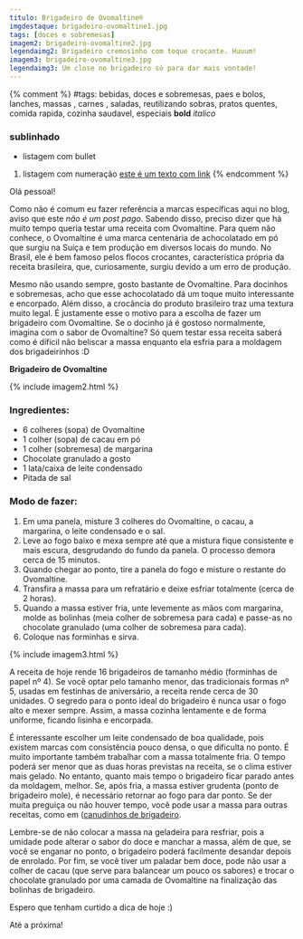 ```yaml
---
titulo: Brigadeiro de Ovomaltine®
imgdestaque: brigadeiro-ovomaltine1.jpg
tags: [doces e sobremesas]
imagem2: brigadeiro-ovomaltine2.jpg
legendaimg2: Brigadeiro cremosinho com toque crocante. Huuum!
imagem3: brigadeiro-ovomaltine3.jpg
legendaimg3: Um close no brigadeiro só para dar mais vontade!
---
```

{% comment %}
#tags: bebidas, doces e sobremesas, paes e bolos, lanches, massas , carnes , saladas, reutilizando sobras, pratos quentes, comida rapida, cozinha saudavel, especiais
**bold**
*italico*
### sublinhado
* listagem com bullet
1. listagem com numeração
[este é um texto com link](https://www.enderecodolink.com)
{% endcomment %}

Olá pessoal! 

Como não é comum eu fazer referência a marcas específicas aqui no blog, aviso que este *não é um post pago*. Sabendo disso, preciso dizer que há muito tempo queria testar uma receita com Ovomaltine. Para quem não conhece, o Ovomaltine é uma marca centenária de achocolatado em pó que surgiu na Suíça e tem produção em diversos locais do mundo. No Brasil, ele é bem famoso pelos flocos crocantes, característica própria da receita brasileira, que, curiosamente, surgiu devido a um erro de produção.

Mesmo não usando sempre, gosto bastante de Ovomaltine. Para docinhos e sobremesas, acho que esse achocolatado dá um toque muito interessante e encorpado. Além disso, a crocância do produto brasileiro traz uma textura muito legal. É justamente esse o motivo para a escolha de fazer um brigadeiro com Ovomaltine. Se o docinho já é gostoso normalmente, imagina com o sabor de Ovomaltine? Só quem testar essa receita saberá como é difícil não beliscar a massa enquanto ela esfria para a moldagem dos brigadeirinhos :D

**Brigadeiro de Ovomaltine**

{% include imagem2.html %}

### Ingredientes:

* 6 colheres (sopa) de Ovomaltine
* 1 colher (sopa) de cacau em pó
* 1 colher (sobremesa) de margarina 
* Chocolate granulado a gosto
* 1 lata/caixa de leite condensado 
* Pitada de sal

### Modo de fazer:

1. Em uma panela, misture 3 colheres do Ovomaltine, o cacau, a margarina, o leite condensado e o sal. 
2. Leve ao fogo baixo e mexa sempre até que a mistura fique consistente e mais escura, desgrudando do fundo da panela. O processo demora cerca de 15 minutos. 
3. Quando chegar ao ponto, tire a panela do fogo e misture o restante do Ovomaltine. 
4. Transfira a massa para um refratário e deixe esfriar totalmente (cerca de 2 horas). 
5. Quando a massa estiver fria, unte levemente as mãos com margarina, molde as bolinhas (meia colher de sobremesa para cada) e passe-as no chocolate granulado (uma colher de sobremesa para cada). 
6. Coloque nas forminhas e sirva.

{% include imagem3.html %}

A receita de hoje rende 16 brigadeiros de tamanho médio (forminhas de papel nº 4). Se você optar pelo tamanho menor, das tradicionais formas nº 5, usadas em festinhas de aniversário, a receita rende cerca de 30 unidades. O segredo para o ponto ideal do brigadeiro é nunca usar o fogo alto e mexer sempre. Assim, a massa cozinha lentamente e de forma uniforme, ficando lisinha e encorpada. 

É interessante escolher um leite condensado de boa qualidade, pois existem marcas com consistência pouco densa, o que dificulta no ponto. É muito importante também trabalhar com a massa totalmente fria. O tempo poderá ser menor que as duas horas previstas na receita, se o clima estiver mais gelado. No entanto, quanto mais tempo o brigadeiro ficar parado antes da moldagem, melhor. Se, após fria, a massa estiver grudenta (ponto de brigadeiro mole), é necessário retornar ao fogo para dar ponto. Se der muita preguiça ou não houver tempo, você pode usar a massa para outras receitas, como em ([canudinhos de brigadeiro](http://paneladepau.com.br/cozinha-de-mae-canudinhos-de-brigadeiro/).

Lembre-se de não colocar a massa na geladeira para resfriar, pois a umidade pode alterar o sabor do doce e manchar a massa, além de que, se você se enganar no ponto, o brigadeiro poderá facilmente desandar depois de enrolado. Por fim, se você tiver um paladar bem doce, pode não usar a colher de cacau (que serve para balancear um pouco os sabores) e trocar o chocolate granulado por uma camada de Ovomaltine na finalização das bolinhas de brigadeiro.

Espero que tenham curtido a dica de hoje :)

Até a próxima!